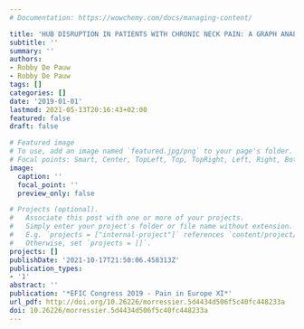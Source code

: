 ```yaml
---
# Documentation: https://wowchemy.com/docs/managing-content/

title: 'HUB DISRUPTION IN PATIENTS WITH CHRONIC NECK PAIN: A GRAPH ANALYTICAL APPROACH'
subtitle: ''
summary: ''
authors:
- Robby De Pauw
- Robby De Pauw
tags: []
categories: []
date: '2019-01-01'
lastmod: 2021-05-13T20:16:43+02:00
featured: false
draft: false

# Featured image
# To use, add an image named `featured.jpg/png` to your page's folder.
# Focal points: Smart, Center, TopLeft, Top, TopRight, Left, Right, BottomLeft, Bottom, BottomRight.
image:
  caption: ''
  focal_point: ''
  preview_only: false

# Projects (optional).
#   Associate this post with one or more of your projects.
#   Simply enter your project's folder or file name without extension.
#   E.g. `projects = ["internal-project"]` references `content/project/deep-learning/index.md`.
#   Otherwise, set `projects = []`.
projects: []
publishDate: '2021-10-17T21:50:06.458313Z'
publication_types:
- '1'
abstract: ''
publication: '*EFIC Congress 2019 - Pain in Europe XI*'
url_pdf: http://doi.org/10.26226/morressier.5d4434d506f5c40fc448233a
doi: 10.26226/morressier.5d4434d506f5c40fc448233a
---
```

